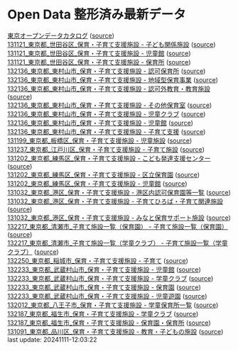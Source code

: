 # Open Data 整形済み最新データ  
[東京オープンデータカタログ](source/20241111-12:02:48-TokyoOpenDataCatalog.csv) \([source](https://catalog.data.metro.tokyo.lg.jp/csv/export)\)  
[131121_東京都_世田谷区_保育・子育て支援施設 - 子ども関係施設](source/20241111-12:02:51-13112kodomo.csv) \([source](https://www.geospatial.jp/ckan/dataset/82b439bf-98bc-46ce-88c5-678add8f6c0f/resource/45d21c3a-8216-4ce1-8cee-87c5e59065de/download/13112kodomo.csv)\)  
[131121_東京都_世田谷区_保育・子育て支援施設 - 児童館](source/20241111-12:02:52-13112jido.csv) \([source](https://www.geospatial.jp/ckan/dataset/82b439bf-98bc-46ce-88c5-678add8f6c0f/resource/5f5922e7-b34e-40b6-a266-cf6e38403c6f/download/13112jido.csv)\)  
[131121_東京都_世田谷区_保育・子育て支援施設 - 保育所](source/20241111-12:02:53-13112hoiku.csv) \([source](https://www.geospatial.jp/ckan/dataset/82b439bf-98bc-46ce-88c5-678add8f6c0f/resource/ec75b939-30f3-4afd-b26e-956712d6308b/download/13112hoiku.csv)\)  
[132136_東京都_東村山市_保育・子育て支援施設 - 認可保育所](source/20241111-12:02:54-13213ninkahoikujo.csv) \([source](https://www.geospatial.jp/ckan/dataset/5d968130-5247-4780-bb7c-6c4dbec58dcf/resource/8767b574-bb1b-47a8-8591-ddd54d54eae9/download/13213ninkahoikujo.csv)\)  
[132136_東京都_東村山市_保育・子育て支援施設 - 地域型保育事業](source/20241111-12:02:55-13213chiikigatahoiku.csv) \([source](https://www.geospatial.jp/ckan/dataset/5d968130-5247-4780-bb7c-6c4dbec58dcf/resource/87358c6d-aa84-4110-8c50-69a550a6ee6c/download/13213chiikigatahoiku.csv)\)  
[132136_東京都_東村山市_保育・子育て支援施設 - 認可外教育・教育施設](source/20241111-12:02:56-13213ninsyohoikushitsu.csv) \([source](https://www.geospatial.jp/ckan/dataset/5d968130-5247-4780-bb7c-6c4dbec58dcf/resource/b7ddff43-c737-4d3f-b013-23fc5f4847e9/download/13213ninsyohoikushitsu.csv)\)  
[132136_東京都_東村山市_保育・子育て支援施設 - その他保育室](source/20241111-12:02:57-13213sonotahoikushitsu.csv) \([source](https://www.geospatial.jp/ckan/dataset/5d968130-5247-4780-bb7c-6c4dbec58dcf/resource/dbe45e84-01c1-4f95-b756-6ee797d83b6e/download/13213sonotahoikushitsu.csv)\)  
[132136_東京都_東村山市_保育・子育て支援施設 - 児童クラブ](source/20241111-12:02:58-13213jidoclub.csv) \([source](https://www.geospatial.jp/ckan/dataset/5d968130-5247-4780-bb7c-6c4dbec58dcf/resource/268845fa-05fa-49b6-82a8-03ae86c2ff0e/download/13213jidoclub.csv)\)  
[132136_東京都_東村山市_保育・子育て支援施設 - 児童館](source/20241111-12:02:59-13213jidokan.csv) \([source](https://www.geospatial.jp/ckan/dataset/5d968130-5247-4780-bb7c-6c4dbec58dcf/resource/b5bfb107-33d7-44a0-9047-aa6414605483/download/13213jidokan.csv)\)  
[132136_東京都_東村山市_保育・子育て支援施設 - 子育て支援](source/20241111-12:03:01-13213kosodate.csv) \([source](https://www.geospatial.jp/ckan/dataset/5d968130-5247-4780-bb7c-6c4dbec58dcf/resource/32af4153-3283-4947-b47d-1dd30a606a4e/download/13213kosodate.csv)\)  
[131199_東京都_板橋区_保育・子育て支援施設 - 児童施設](source/20241111-12:03:02-13119attach681571.csv) \([source](https://www.geospatial.jp/ckan/dataset/3b57f2a9-3bb7-4adf-9630-c51b12a615ab/resource/c9dc38e3-32d6-4499-8d21-24f3bd584840/download/13119attach681571.csv)\)  
[131237_東京都_江戸川区_保育・子育て支援施設 - 子育て施設](source/20241111-12:03:03-1312320150914kosodate.csv) \([source](https://www.geospatial.jp/ckan/dataset/2e6ebade-e998-432a-9825-3c1741f8cade/resource/5d1a13e4-9338-4e02-9c04-41ee4774d4e0/download/1312320150914kosodate.csv)\)  
[131202_東京都_練馬区_保育・子育て支援施設 - こども発達支援センター](source/20241111-12:03:04-1312017hattatsushien.csv) \([source](https://www.geospatial.jp/ckan/dataset/042888c0-549a-48bd-b131-ded3619c4a30/resource/e7ad4073-bee6-4b31-8204-26ebe7dae3e1/download/1312017hattatsushien.csv)\)  
[131202_東京都_練馬区_保育・子育て支援施設 - 区立保育園](source/20241111-12:03:05-13120kuritsuhoikuen.csv) \([source](https://www.geospatial.jp/ckan/dataset/042888c0-549a-48bd-b131-ded3619c4a30/resource/4d6b77df-ec3d-4228-b55f-264df96eb66a/download/13120kuritsuhoikuen.csv)\)  
[131202_東京都_練馬区_保育・子育て支援施設 - 児童館](source/20241111-12:03:06-1312033jidoukan.csv) \([source](https://www.geospatial.jp/ckan/dataset/042888c0-549a-48bd-b131-ded3619c4a30/resource/5489955e-ac35-4508-9003-c0acc1f51632/download/1312033jidoukan.csv)\)  
[131032_東京都_港区_保育・子育て支援施設 - 港区内認可保育園等一覧](source/20241111-12:03:07-13103hoikuen201612.csv) \([source](https://www.geospatial.jp/ckan/dataset/ef8f7ad4-803b-4c3b-9420-efdb169809e3/resource/6219646c-6409-4385-b603-7363b9f94140/download/13103hoikuen201612.csv)\)  
[131032_東京都_港区_保育・子育て支援施設 - 子育てひろば・子育て関連施設](source/20241111-12:03:09-13103kosodatehiroba201612.csv) \([source](https://www.geospatial.jp/ckan/dataset/ef8f7ad4-803b-4c3b-9420-efdb169809e3/resource/66a0a1d6-99b2-4d48-97fa-d8ce50ea67da/download/13103kosodatehiroba201612.csv)\)  
[131032_東京都_港区_保育・子育て支援施設 - みなと保育サポート施設](source/20241111-12:03:10-13103hoikusupport201612.csv) \([source](https://www.geospatial.jp/ckan/dataset/ef8f7ad4-803b-4c3b-9420-efdb169809e3/resource/8d7ef922-f6f1-4947-84a4-6374d1c562e7/download/13103hoikusupport201612.csv)\)  
[132217_東京都_清瀬市_子育て施設一覧（保育園） - 子育て施設一覧（保育園）](source/20241111-12:03:11-132217preschoolhoi-you.csv) \([source](https://www.geospatial.jp/ckan/dataset/d65ad131-b501-4439-8fb5-ed54b6562ac4/resource/870769a4-cbad-4d0e-b96b-67a9ba8f3305/download/132217preschoolhoi-you.csv)\)  
[132217_東京都_清瀬市_子育て施設一覧（学童クラブ） - 子育て施設一覧（学童クラブ）](source/20241111-12:03:12-132217preschool-gakudo.csv) \([source](https://www.geospatial.jp/ckan/dataset/ba185474-b860-4a27-908a-ccfb8b11c01e/resource/b0b4fef4-7417-4048-95d7-a95f8e668acb/download/132217preschool-gakudo.csv)\)  
[132250_東京都_稲城市_保育・子育て支援施設 - 子育て](source/20241111-12:03:13-13225c191.csv) \([source](https://www.geospatial.jp/ckan/dataset/b0efb378-64b6-48f7-827c-ec3aec355f44/resource/74097b7f-aeea-4e18-a06e-1128b14eed9e/download/13225c191.csv)\)  
[132233_東京都_武蔵村山市_保育・子育て支援施設 - 児童館](source/20241111-12:03:14-13223jidokan.csv) \([source](https://www.geospatial.jp/ckan/dataset/410a9496-bd1c-4125-a6b2-a3e7060719f5/resource/c8fc7134-70b9-4cb9-a6f1-3a3e3472c143/download/13223jidokan.csv)\)  
[132233_東京都_武蔵村山市_保育・子育て支援施設 - 学童クラブ](source/20241111-12:03:15-13223gakudo.csv) \([source](https://www.geospatial.jp/ckan/dataset/410a9496-bd1c-4125-a6b2-a3e7060719f5/resource/110b020d-e8a6-4de2-8a33-4d9b8114ec74/download/13223gakudo.csv)\)  
[132233_東京都_武蔵村山市_保育・子育て支援施設 - 保育園](source/20241111-12:03:16-13223hoikuen.csv) \([source](https://www.geospatial.jp/ckan/dataset/410a9496-bd1c-4125-a6b2-a3e7060719f5/resource/2fdcfeb3-e619-4a98-952d-826fb4321a8c/download/13223hoikuen.csv)\)  
[132233_東京都_武蔵村山市_保育・子育て支援施設 - 児童遊園](source/20241111-12:03:17-13223jidoyuen.csv) \([source](https://www.geospatial.jp/ckan/dataset/410a9496-bd1c-4125-a6b2-a3e7060719f5/resource/5bf0295a-1171-4e50-af73-92da5d19f1af/download/13223jidoyuen.csv)\)  
[132012_東京都_八王子市_保育・子育て支援施設 - 学童保育所一覧](source/20241111-12:03:19-13201gakudouichiran.csv) \([source](https://www.geospatial.jp/ckan/dataset/6285df81-5285-441d-9ca6-361766ed5e6f/resource/7e7eabe5-461b-4a6d-b8dd-1c8fec23d618/download/13201gakudouichiran.csv)\)  
[132187_東京都_福生市_保育・子育て支援施設 - 学童クラブ](source/20241111-12:03:20-13218gakudouclub.csv) \([source](https://www.geospatial.jp/ckan/dataset/0054a331-698e-4102-9c5d-5e5b78ac95a5/resource/e8e85807-832f-4e43-b836-60181cc3f993/download/13218gakudouclub.csv)\)  
[132187_東京都_福生市_保育・子育て支援施設 - 保育園・保育所](source/20241111-12:03:21-13218nurseryschool.csv) \([source](https://www.geospatial.jp/ckan/dataset/0054a331-698e-4102-9c5d-5e5b78ac95a5/resource/f5c48b6b-a2dd-40e6-9224-73979a46eeeb/download/13218nurseryschool.csv)\)  
[131091_東京都_品川区_保育・子育て支援施設 - 教育・子どもの施設](source/20241111-12:03:22-kyoikushisetsu.csv) \([source](https://www.geospatial.jp/ckan/dataset/7a47a557-76d9-4932-9111-d5ab9c37757c/resource/f3fe7701-0d62-4ed8-bee1-53d91b18e8f1/download/kyoikushisetsu.csv)\)  
last update: 20241111-12:03:22  